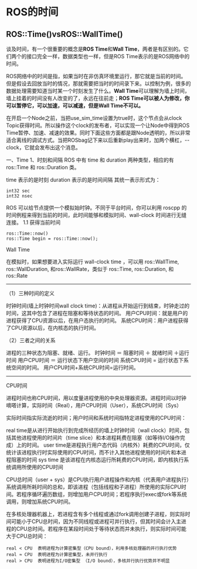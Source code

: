 # ROS的时间

## ROS::Time()vsROS::WallTime()

谈及时间，有一个很重要的概念是**ROS Time**和**Wall Time**，两者是有区别的。它们两个的接口完全一样，数据类型也一样，但是ROS Time表示的是ROS网络中的时间。

ROS网络中的时间是指，如果当时在非仿真环境里运行，那它就是当前的时间。但是假设去回放当时的情况，那就需要把当时的时间录下来。以控制为例，很多的数据处理需要知道当时某一个时刻发生了什么。**Wall Time**可以理解为墙上时间，墙上挂着的时间没有人改变的了，永远在往前走；**ROS Time可以被人为修改，你可以暂停它，可以加速，可以减速，但是Wall Time不可以。**

在开启一个Node之前，当把use_sim_time设置为true时，这个节点会从clock Topic获得时间。所以操作这个clock的发布者，可以实现一个让Node中得到ROS Time暂停、加速、减速的效果。同时下面这些方面都是跟Node透明的，所以非常适合离线的调试方式。当把ROSbag记下来以后重新play出来时，加两个横杠，--clock，它就会发布出这个消息。

一、Time
1、时刻和间隔
ROS 中有 time 和 duration 两种类型，相应的有 ros::Time 和 ros::Duration 类。

time 表示的是时刻
duration 表示的是时间间隔
其统一表示形式为：

    int32 sec
    int32 nsec

ROS 可以给节点提供一个模拟始时钟。不同于平台时间，你可以利用 roscpp 的时间例程来得到当前的时间，此时间能够和模拟时间、wall-clock 时间进行无缝连接。
1.1 获得当前时间

    ros::Time::now()
    ros::Time begin = ros::Time::now();

Wall Time

在模拟时，如果想要进入实际运行 wall-clock time ，可以用 ros::WallTime, ros::WallDuration, 和ros::WallRate，类似于 ros::Time, ros::Duration, 和 ros::Rate

-------------------------------------------------------------------------------------------------------------------------------------------------------------------

（1）三种时间的定义

时钟时间(墙上时钟时间wall clock time)：从进程从开始运行到结束，时钟走过的时间，这其中包含了进程在阻塞和等待状态的时间。
用户CPU时间：就是用户的进程获得了CPU资源以后，在用户态执行的时间。
系统CPU时间：用户进程获得了CPU资源以后，在内核态的执行时间。

（2）三者之间的关系

进程的三种状态为阻塞、就绪、运行。
时钟时间 ＝ 阻塞时间 ＋ 就绪时间 ＋运行时间
用户CPU时间 ＝ 运行状态下用户空间的时间
系统CPU时间 = 运行状态下系统空间的时间。
用户CPU时间+系统CPU时间=运行时间。

-------------------------------------------------------------------------------------------------------------------------------------------------------------------

CPU时间

进程时间也称CPU时间，用以度量进程使用的中央处理器资源。进程时间以时钟嘀嗒计算，实际时间（Real），用户CPU时间（User），系统CPU时间（Sys）

实际时间指实际流逝的时间；用户时间和系统时间指特定进程使用的CPU时间：

 

real time是从进行开始执行到完成所经历的墙上时钟时间（wall clock）时间，包括其他进程使用的时间片（time slice）和本进程耗费在阻塞（如等待I/O操作完成）上的时间。
user time是进程执行用户态代码（内核外）耗费的CPU时间，仅统计该进程执行时实际使用的CPU时间，而不计入其他进程使用的时间片和本进程阻塞的时间
sys time 是该进程在内核态运行所耗费的CPU时间，即内核执行系统调用所使用的CPU时间

 


CPU总时间（user + sys）是CPU执行用户进程操作和内核（代表用户进程执行）系统调用所耗时间的总和，即该进程（包括线程和子进程）所使用的实际CPU时间。若程序循环遍历数组，则增加用户CPU时间；若程序执行exec或fork等系统调用，则增加系统CPU时间。

在多核处理器机器上，若进程含有多个线程或通过fork调用创建子进程，则实际时间可能小于CPU总时间，因为不同线程或进程可并行执行，但其时间会计入主进程的CPU总时间。若程序在某段时间处于等待状态而并未执行，则实际时间可能大于CPU总时间：

    real < CPU  表明进程为计算密集型（CPU bound），利用多核处理器的并行执行优势
    real ≈ CPU  表明进程为计算密集型，未并行执行
    real > CPU  表明进程为I/O密集型 （I/O bound），多核并行执行优势并不明显
